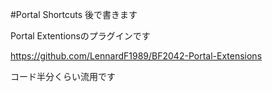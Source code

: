 #Portal Shortcuts
後で書きます


Portal Extentionsのプラグインです


https://github.com/LennardF1989/BF2042-Portal-Extensions


コード半分くらい流用です
